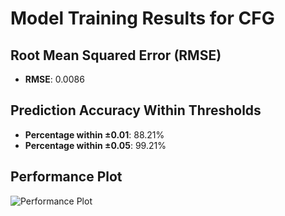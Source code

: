 # Model Training Results for CFG

## Root Mean Squared Error (RMSE)
- **RMSE**: 0.0086

## Prediction Accuracy Within Thresholds
- **Percentage within ±0.01**: 88.21%
- **Percentage within ±0.05**: 99.21%

## Performance Plot
![Performance Plot](../imgs/CFG.png)
